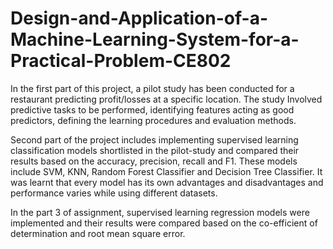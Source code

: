 # Design-and-Application-of-a-Machine-Learning-System-for-a-Practical-Problem-CE802

 In the first part of this project, a pilot study has been conducted for a restaurant predicting profit/losses at a specific location. The study Involved predictive tasks to be performed, identifying features acting as good predictors, defining the learning procedures and evaluation methods.
 
 Second part of the project includes implementing supervised learning classification models shortlisted in the pilot-study and compared their results based on the accuracy, precision, recall and F1. These models include SVM, KNN, Random Forest Classifier and Decision Tree Classifier. It was learnt that every model has its own advantages and disadvantages and performance varies while using different datasets.
 
 In the part 3 of assignment, supervised learning regression models were implemented and their results were compared based on the co-efficient of determination and root mean square error. 

